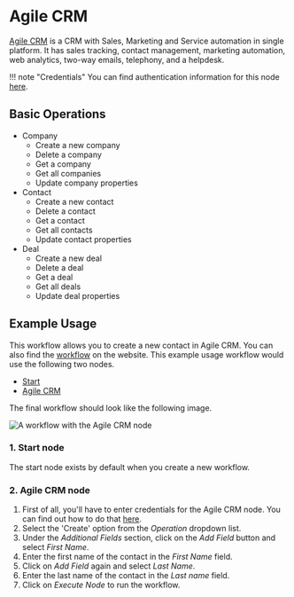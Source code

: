 # Agile CRM

[Agile CRM](https://www.agilecrm.com/) is a CRM with Sales, Marketing and Service automation in single platform. It has sales tracking, contact management, marketing automation, web analytics, two-way emails, telephony, and a helpdesk.

!!! note "Credentials"
    You can find authentication information for this node [here](/integrations/builtin/credentials/agileCrm/).


## Basic Operations

* Company
    * Create a new company
    * Delete a company
    * Get a company
    * Get all companies
    * Update company properties
* Contact
    * Create a new contact
    * Delete a contact
    * Get a contact
    * Get all contacts
    * Update contact properties
* Deal
    * Create a new deal
    * Delete a deal
    * Get a deal
    * Get all deals
    * Update deal properties


## Example Usage

This workflow allows you to create a new contact in Agile CRM. You can also find the [workflow](https://n8n.io/workflows/474) on the website. This example usage workflow would use the following two nodes.
- [Start](/integrations/builtin/core-nodes/n8n-nodes-base.start/)
- [Agile CRM]()

The final workflow should look like the following image.

![A workflow with the Agile CRM node](/_images/integrations/builtin/app-nodes/agilecrm/workflow.png)

### 1. Start node

The start node exists by default when you create a new workflow.

### 2. Agile CRM node

1. First of all, you'll have to enter credentials for the Agile CRM node. You can find out how to do that [here](/integrations/builtin/credentials/agileCrm/).
2. Select the 'Create' option from the *Operation* dropdown list.
3. Under the *Additional Fields* section, click on the *Add Field* button and select *First Name*.
5. Enter the first name of the contact in the *First Name* field.
6. Click on *Add Field* again and select *Last Name*.
7. Enter the last name of the contact in the *Last name* field.
8. Click on *Execute Node* to run the workflow.
